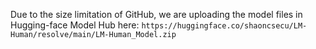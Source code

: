 Due to the size limitation of GitHub, we are uploading the model files in Hugging-face Model Hub here:
`https://huggingface.co/shaoncsecu/LM-Human/resolve/main/LM-Human_Model.zip`
